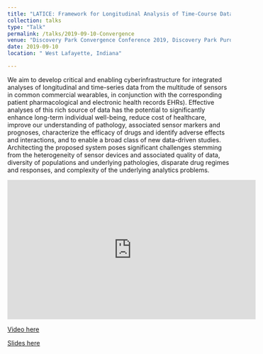 ```yaml
---
title: "LATICE: Framework for Longitudinal Analysis of Time-Course Data from Patient Generated Health Data"
collection: talks
type: "Talk"
permalink: /talks/2019-09-10-Convergence
venue: "Discovery Park Convergence Conference 2019, Discovery Park Purdue University"
date: 2019-09-10
location: " West Lafayette, Indiana"

---
```


We aim to develop critical and enabling cyberinfrastructure for integrated analyses of longitudinal and time-series data from 
the multitude of sensors in common commercial wearables, in conjunction with the corresponding patient pharmacological and electronic health records 
EHRs). Effective analyses of this rich source of data has the potential to significantly enhance long-term individual well-being, reduce cost of 
healthcare, improve our understanding of pathology, associated sensor markers and prognoses, characterize the efficacy of drugs and identify adverse 
effects and interactions, and to enable a broad class of new data-driven studies. Architecting the proposed system poses significant challenges 
stemming from the heterogeneity of sensor devices and associated quality of data, diversity of populations and underlying pathologies, disparate drug 
regimes and responses, and complexity of the underlying analytics problems.

<iframe width="560" height="315" src="https://www.youtube.com/embed/y14uueZcxBg?start=1" frameborder="0" allow="accelerometer; autoplay; encrypted-media; gyroscope; picture-in-picture" allowfullscreen></iframe>

[Video here](https://www.youtube.com/watch?v=y14uueZcxBg&t=40s)

[Slides here](https://adibzaman.github.io/files/Talk_Convergence_09_10_2019.pptx)
